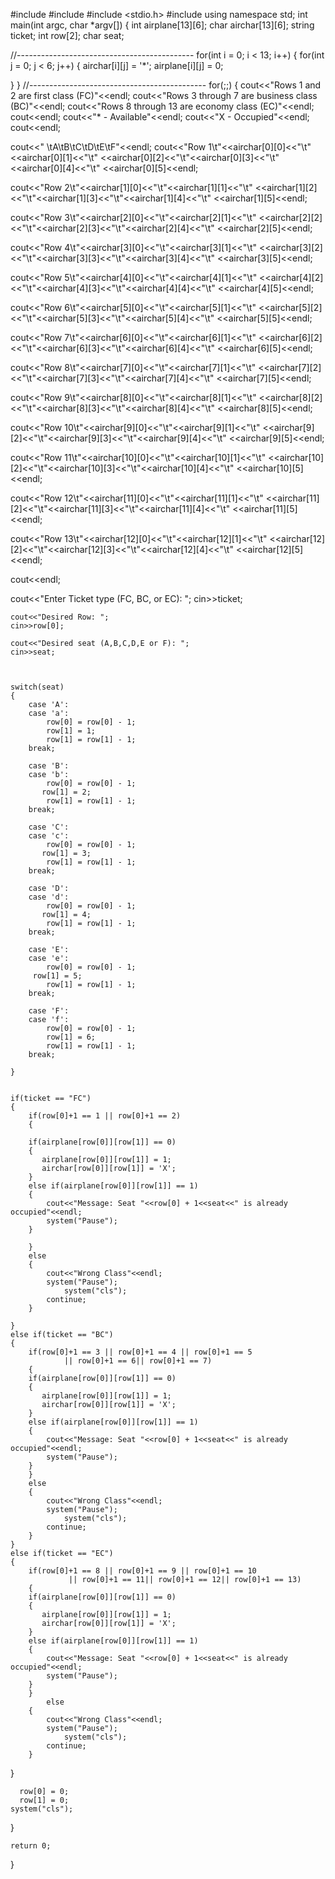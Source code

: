 #include <iostream>
#include <string>
#include <stdio.h>
 #include <cstdlib>
using namespace std;
int main(int argc, char *argv[])
{
	int airplane[13][6];
	char airchar[13][6];
	string ticket;
	int row[2];
	char seat;
 
	
	
//--------------------------------------------
for(int i = 0; i < 13; i++)
{
   for(int j = 0; j < 6; j++)
   {
   	   airchar[i][j] = '*';
   	 airplane[i][j] = 0;
   	   
   }
}
//--------------------------------------------
for(;;)
{
cout<<"Rows 1 and 2 are first class (FC)"<<endl;
cout<<"Rows 3 through 7 are business class (BC)"<<endl;
cout<<"Rows 8 through 13 are economy class (EC)"<<endl;
cout<<endl;
cout<<"* - Available"<<endl;
cout<<"X - Occupied"<<endl;
cout<<endl;
	
cout<<"     \tA\tB\tC\tD\tE\tF"<<endl;
cout<<"Row 1\t"<<airchar[0][0]<<"\t"<<airchar[0][1]<<"\t"
<<airchar[0][2]<<"\t"<<airchar[0][3]<<"\t"<<airchar[0][4]<<"\t"
<<airchar[0][5]<<endl;
 
cout<<"Row 2\t"<<airchar[1][0]<<"\t"<<airchar[1][1]<<"\t"
<<airchar[1][2]<<"\t"<<airchar[1][3]<<"\t"<<airchar[1][4]<<"\t"
<<airchar[1][5]<<endl;
 
cout<<"Row 3\t"<<airchar[2][0]<<"\t"<<airchar[2][1]<<"\t"
<<airchar[2][2]<<"\t"<<airchar[2][3]<<"\t"<<airchar[2][4]<<"\t"
<<airchar[2][5]<<endl;
 
cout<<"Row 4\t"<<airchar[3][0]<<"\t"<<airchar[3][1]<<"\t"
<<airchar[3][2]<<"\t"<<airchar[3][3]<<"\t"<<airchar[3][4]<<"\t"
<<airchar[3][5]<<endl;
 
cout<<"Row 5\t"<<airchar[4][0]<<"\t"<<airchar[4][1]<<"\t"
<<airchar[4][2]<<"\t"<<airchar[4][3]<<"\t"<<airchar[4][4]<<"\t"
<<airchar[4][5]<<endl;
 
cout<<"Row 6\t"<<airchar[5][0]<<"\t"<<airchar[5][1]<<"\t"
<<airchar[5][2]<<"\t"<<airchar[5][3]<<"\t"<<airchar[5][4]<<"\t"
<<airchar[5][5]<<endl;
 
cout<<"Row 7\t"<<airchar[6][0]<<"\t"<<airchar[6][1]<<"\t"
<<airchar[6][2]<<"\t"<<airchar[6][3]<<"\t"<<airchar[6][4]<<"\t"
<<airchar[6][5]<<endl;
 
cout<<"Row 8\t"<<airchar[7][0]<<"\t"<<airchar[7][1]<<"\t"
<<airchar[7][2]<<"\t"<<airchar[7][3]<<"\t"<<airchar[7][4]<<"\t"
<<airchar[7][5]<<endl;
 
cout<<"Row 9\t"<<airchar[8][0]<<"\t"<<airchar[8][1]<<"\t"
<<airchar[8][2]<<"\t"<<airchar[8][3]<<"\t"<<airchar[8][4]<<"\t"
<<airchar[8][5]<<endl;
 
cout<<"Row 10\t"<<airchar[9][0]<<"\t"<<airchar[9][1]<<"\t"
<<airchar[9][2]<<"\t"<<airchar[9][3]<<"\t"<<airchar[9][4]<<"\t"
<<airchar[9][5]<<endl;
 
cout<<"Row 11\t"<<airchar[10][0]<<"\t"<<airchar[10][1]<<"\t"
<<airchar[10][2]<<"\t"<<airchar[10][3]<<"\t"<<airchar[10][4]<<"\t"
<<airchar[10][5]<<endl;
 
cout<<"Row 12\t"<<airchar[11][0]<<"\t"<<airchar[11][1]<<"\t"
<<airchar[11][2]<<"\t"<<airchar[11][3]<<"\t"<<airchar[11][4]<<"\t"
<<airchar[11][5]<<endl;
 
cout<<"Row 13\t"<<airchar[12][0]<<"\t"<<airchar[12][1]<<"\t"
<<airchar[12][2]<<"\t"<<airchar[12][3]<<"\t"<<airchar[12][4]<<"\t"
<<airchar[12][5]<<endl;
 
cout<<endl;
		
cout<<"Enter Ticket type (FC, BC, or EC): ";
cin>>ticket;
 
	
	cout<<"Desired Row: ";
	cin>>row[0];
	
	cout<<"Desired seat (A,B,C,D,E or F): ";
	cin>>seat;
	
	
	
	switch(seat)
	{
		case 'A':
		case 'a':
			row[0] = row[0] - 1;
	        row[1] = 1;
	        row[1] = row[1] - 1;
		break;
		
		case 'B':
		case 'b':
		    row[0] = row[0] - 1;
	       row[1] = 2;
	        row[1] = row[1] - 1;
		break;
		
		case 'C':
		case 'c':
		    row[0] = row[0] - 1;
	       row[1] = 3;
	        row[1] = row[1] - 1;
		break;
		
		case 'D':
		case 'd':
		    row[0] = row[0] - 1;
	       row[1] = 4;
	        row[1] = row[1] - 1;
		break;
		
		case 'E':
		case 'e':
		    row[0] = row[0] - 1;
	     row[1] = 5;
	        row[1] = row[1] - 1;
		break;
		
		case 'F':
		case 'f':
		    row[0] = row[0] - 1;
	        row[1] = 6;
	        row[1] = row[1] - 1;
		break;
		
	}
	
 
	if(ticket == "FC")
	{
		if(row[0]+1 == 1 || row[0]+1 == 2)
		{
		
		if(airplane[row[0]][row[1]] == 0)
		{
		   airplane[row[0]][row[1]] = 1;
		   airchar[row[0]][row[1]] = 'X';
		}
		else if(airplane[row[0]][row[1]] == 1)
		{
			cout<<"Message: Seat "<<row[0] + 1<<seat<<" is already occupied"<<endl;
			system("Pause");
		}
		
		}
		else
		{
		  	cout<<"Wrong Class"<<endl;
			system("Pause");
				system("cls");
			continue;	
		}
		
	}
	else if(ticket == "BC")
	{
		if(row[0]+1 == 3 || row[0]+1 == 4 || row[0]+1 == 5 
                || row[0]+1 == 6|| row[0]+1 == 7)
		{
		if(airplane[row[0]][row[1]] == 0)
		{
		   airplane[row[0]][row[1]] = 1;
		   airchar[row[0]][row[1]] = 'X';
		}
		else if(airplane[row[0]][row[1]] == 1)
		{
			cout<<"Message: Seat "<<row[0] + 1<<seat<<" is already occupied"<<endl;
			system("Pause");
		}
		}
		else
		{
		  	cout<<"Wrong Class"<<endl;
			system("Pause");
				system("cls");
			continue;	
		}
	}
	else if(ticket == "EC")
	{
		if(row[0]+1 == 8 || row[0]+1 == 9 || row[0]+1 == 10 
                 || row[0]+1 == 11|| row[0]+1 == 12|| row[0]+1 == 13)
		{
		if(airplane[row[0]][row[1]] == 0)
		{
		   airplane[row[0]][row[1]] = 1;
		   airchar[row[0]][row[1]] = 'X';
		}
		else if(airplane[row[0]][row[1]] == 1)
		{
			cout<<"Message: Seat "<<row[0] + 1<<seat<<" is already occupied"<<endl;
			system("Pause");
		}
		}
			else
		{
		  	cout<<"Wrong Class"<<endl;
			system("Pause");
				system("cls");
			continue;	
		}
}
	
	  row[0] = 0;
      row[1] = 0;
	system("cls");
}
	
	
	return 0; 
}
